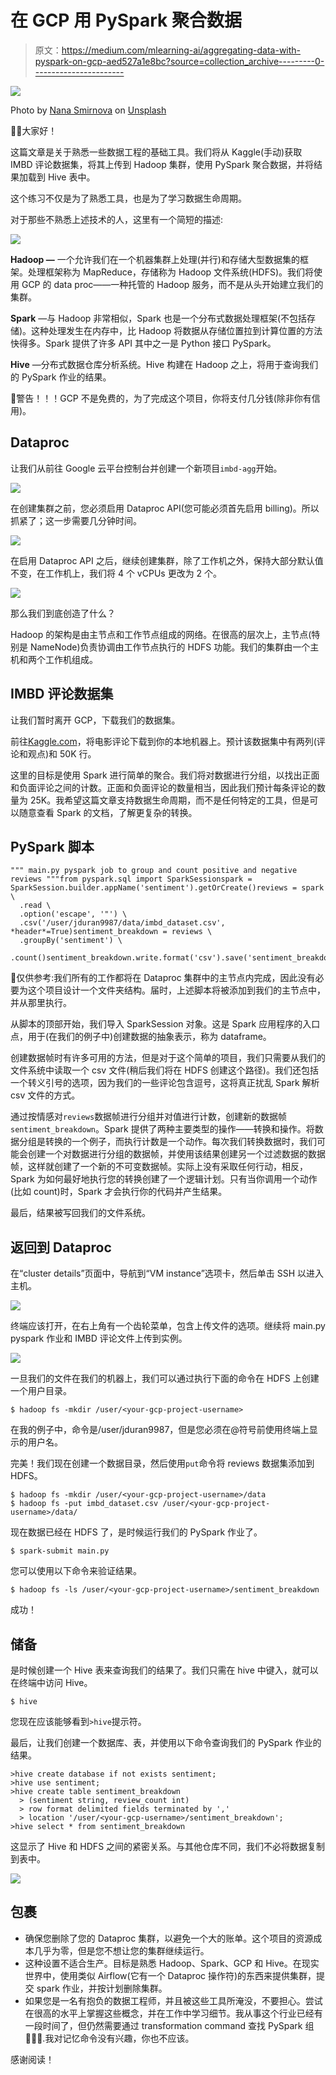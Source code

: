 # 在 GCP 用 PySpark 聚合数据

> 原文：<https://medium.com/mlearning-ai/aggregating-data-with-pyspark-on-gcp-aed527a1e8bc?source=collection_archive---------0----------------------->

![](img/37007bc2f86e974499f90bc385a7ca15.png)

Photo by [Nana Smirnova](https://unsplash.com/@nananadolgo?utm_source=unsplash&utm_medium=referral&utm_content=creditCopyText) on [Unsplash](https://unsplash.com/s/photos/boxes?utm_source=unsplash&utm_medium=referral&utm_content=creditCopyText)

👋🏼大家好！

这篇文章是关于熟悉一些数据工程的基础工具。我们将从 Kaggle(手动)获取 IMBD 评论数据集，将其上传到 Hadoop 集群，使用 PySpark 聚合数据，并将结果加载到 Hive 表中。

这个练习不仅是为了熟悉工具，也是为了学习数据生命周期。

对于那些不熟悉上述技术的人，这里有一个简短的描述:

![](img/d3b024eab51acda326393d5ace44bbf3.png)

**Hadoop —** 一个允许我们在一个机器集群上处理(并行)和存储大型数据集的框架。处理框架称为 MapReduce，存储称为 Hadoop 文件系统(HDFS)。我们将使用 GCP 的 data proc——一种托管的 Hadoop 服务，而不是从头开始建立我们的集群。

**Spark** —与 Hadoop 非常相似，Spark 也是一个分布式数据处理框架(不包括存储)。这种处理发生在内存中，比 Hadoop 将数据从存储位置拉到计算位置的方法快得多。Spark 提供了许多 API 其中之一是 Python 接口 PySpark。

**Hive** —分布式数据仓库分析系统。Hive 构建在 Hadoop 之上，将用于查询我们的 PySpark 作业的结果。

🚨警告！！！GCP 不是免费的，为了完成这个项目，你将支付几分钱(除非你有信用)。

## Dataproc

让我们从前往 Google 云平台控制台并创建一个新项目`imbd-agg`开始。

![](img/3831b690e08e7a88c746a7e9cbd0d037.png)

在创建集群之前，您必须启用 Dataproc API(您可能必须首先启用 billing)。所以抓紧了；这一步需要几分钟时间。

![](img/ef5fc33b697bd67acc21aabd788ecf91.png)

在启用 Dataproc API 之后，继续创建集群，除了工作机之外，保持大部分默认值不变，在工作机上，我们将 4 个 vCPUs 更改为 2 个。

![](img/674e3e6d35f10095363f8ed3bdd7815a.png)

那么我们到底创造了什么？

Hadoop 的架构是由主节点和工作节点组成的网络。在很高的层次上，主节点(特别是 NameNode)负责协调由工作节点执行的 HDFS 功能。我们的集群由一个主机和两个工作机组成。

## IMBD 评论数据集

让我们暂时离开 GCP，下载我们的数据集。

前往[Kaggle.com](https://www.kaggle.com/lakshmi25npathi/imdb-dataset-of-50k-movie-reviews)，将电影评论下载到你的本地机器上。预计该数据集中有两列(评论和观点)和 50K 行。

这里的目标是使用 Spark 进行简单的聚合。我们将对数据进行分组，以找出正面和负面评论之间的计数。正面和负面评论的数量相当，因此我们预计每条评论的数量为 25K。我希望这篇文章支持数据生命周期，而不是任何特定的工具，但是可以随意查看 Spark 的文档，了解更复杂的转换。

## PySpark 脚本

```
""" main.py pyspark job to group and count positive and negative
reviews """from pyspark.sql import SparkSessionspark = SparkSession.builder.appName('sentiment').getOrCreate()reviews = spark \
  .read \
  .option('escape', '"') \
  .csv('/user/jduran9987/data/imbd_dataset.csv', *header*=True)sentiment_breakdown = reviews \
  .groupBy('sentiment') \
  .count()sentiment_breakdown.write.format('csv').save('sentiment_breakdown')
```

🚨仅供参考:我们所有的工作都将在 Dataproc 集群中的主节点内完成，因此没有必要为这个项目设计一个文件夹结构。届时，上述脚本将被添加到我们的主节点中，并从那里执行。

从脚本的顶部开始，我们导入 SparkSession 对象。这是 Spark 应用程序的入口点，用于(在我们的例子中)创建数据的抽象表示，称为 dataframe。

创建数据帧时有许多可用的方法，但是对于这个简单的项目，我们只需要从我们的文件系统中读取一个 csv 文件(稍后我们将在 HDFS 创建这个路径)。我们还包括一个转义引号的选项，因为我们的一些评论包含逗号，这将真正扰乱 Spark 解析 csv 文件的方式。

通过按情感对`reviews`数据帧进行分组并对值进行计数，创建新的数据帧`sentiment_breakdown`。Spark 提供了两种主要类型的操作——转换和操作。将数据分组是转换的一个例子，而执行计数是一个动作。每次我们转换数据时，我们可能会创建一个对数据进行分组的数据帧，并使用该结果创建另一个过滤数据的数据帧，这样就创建了一个新的不可变数据帧。实际上没有采取任何行动，相反，Spark 为如何最好地执行您的转换创建了一个逻辑计划。只有当你调用一个动作(比如 count)时，Spark 才会执行你的代码并产生结果。

最后，结果被写回我们的文件系统。

## 返回到 Dataproc

在“cluster details”页面中，导航到“VM instance”选项卡，然后单击 SSH 以进入主机。

![](img/436ce8d608e749959c385b0b4af63099.png)

终端应该打开，在右上角有一个齿轮菜单，包含上传文件的选项。继续将 main.py pyspark 作业和 IMBD 评论文件上传到实例。

![](img/f5bfd898acc4a9ff7e0098eddd15f5b8.png)

一旦我们的文件在我们的机器上，我们可以通过执行下面的命令在 HDFS 上创建一个用户目录。

`$ hadoop fs -mkdir /user/<your-gcp-project-username>`

在我的例子中，命令是/user/jduran9987，但是您必须在@符号前使用终端上显示的用户名。

完美！我们现在创建一个数据目录，然后使用`put`命令将 reviews 数据集添加到 HDFS。

```
$ hadoop fs -mkdir /user/<your-gcp-project-username>/data
$ hadoop fs -put imbd_dataset.csv /user/<your-gcp-project-username>/data/
```

现在数据已经在 HDFS 了，是时候运行我们的 PySpark 作业了。

```
$ spark-submit main.py
```

您可以使用以下命令来验证结果。

```
$ hadoop fs -ls /user/<your-gcp-project-username>/sentiment_breakdown
```

成功！

## 储备

是时候创建一个 Hive 表来查询我们的结果了。我们只需在 hive 中键入，就可以在终端中访问 Hive。

```
$ hive
```

您现在应该能够看到`>hive`提示符。

最后，让我们创建一个数据库、表，并使用以下命令查询我们的 PySpark 作业的结果。

```
>hive create database if not exists sentiment;
>hive use sentiment;
>hive create table sentiment_breakdown
  > (sentiment string, review_count int)
  > row format delimited fields terminated by ','
  > location '/user/<your-gcp-username>/sentiment_breakdown';
>hive select * from sentiment_breakdown
```

这显示了 Hive 和 HDFS 之间的紧密关系。与其他仓库不同，我们不必将数据复制到表中。

![](img/0ef20d118b8edfd1dc2f79c0c8df8add.png)

## 包裹

*   确保您删除了您的 Dataproc 集群，以避免一个大的账单。这个项目的资源成本几乎为零，但是您不想让您的集群继续运行。
*   这种设置不适合生产。目标是熟悉 Hadoop、Spark、GCP 和 Hive。在现实世界中，使用类似 Airflow(它有一个 Dataproc 操作符)的东西来提供集群，提交 spark 作业，并按计划删除集群。
*   如果您是一名有抱负的数据工程师，并且被这些工具所淹没，不要担心。尝试在很高的水平上掌握这些概念，并在工作中学习细节。我从事这个行业已经有一段时间了，但仍然需要通过 transformation command 查找 PySpark 组🤷🏼‍♂️.我对记忆命令没有兴趣，你也不应该。

感谢阅读！